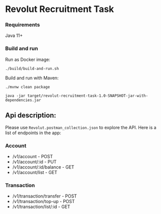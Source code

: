 # Revolut Recruitment Task

### Requirements

Java 11+

### Build and run

Run as Docker image:

```
./build/build-and-run.sh
```

Build and run with Maven:

```
./mvnw clean package

java -jar target/revolut-recruitment-task-1.0-SNAPSHOT-jar-with-dependencies.jar

```

## Api description:

Please use `Revolut.postman_collection.json` to explore the API. Here is a list of endpoints in the app:

### Account

- /v1/account - POST
- /v1/account/:id - PUT
- /v1/account/:id/balance - GET
- /v1/account/list - GET

### Transaction

- /v1/transaction/transfer - POST
- /v1/transaction/top-up - POST
- /v1/transaction/list/:id - GET

